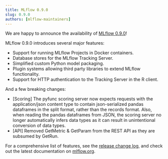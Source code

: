 ```yaml
---
title: MLflow 0.9.0
slug: 0.9.0
authors: [mlflow-maintainers]
---
```


We are happy to announce the availability of [MLflow 0.9.0](https://github.com/mlflow/mlflow/releases/tag/v0.9.0)!

MLflow 0.9.0 introduces several major features:

- Support for running MLflow Projects in Docker containers.
- Database stores for the MLflow Tracking Server.
- Simplified custom Python model packaging.
- Plugin systems allowing third party libraries to extend MLflow functionality.
- Support for HTTP authentication to the Tracking Server in the R client.

And a few breaking changes:

- [Scoring] The pyfunc scoring server now expects requests with the application/json content type to contain json-serialized pandas dataframes in the split format, rather than the records format. Also, when reading the pandas dataframes from JSON, the scoring server no longer automatically infers data types as it can result in unintentional conversion of data types.
- [API] Removed GetMetric & GetParam from the REST API as they are subsumed by GetRun.

For a comprehensive list of features, see the [release change log](https://github.com/mlflow/mlflow/releases/tag/v0.9.0), and check out the latest documentation on [mlflow.org](http://mlflow.org/).
